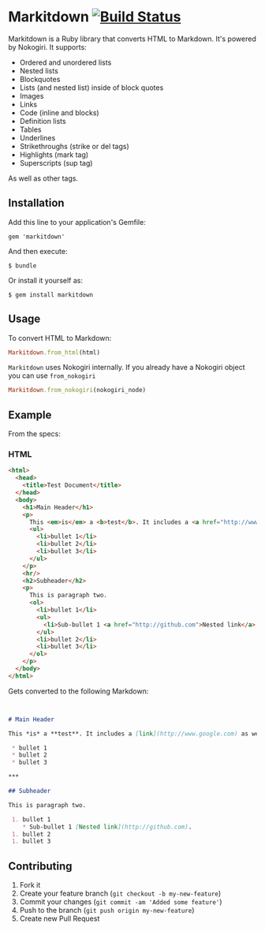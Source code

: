 # Markitdown [![Build Status](https://secure.travis-ci.org/cpetersen/markitdown.png)](http://travis-ci.org/cpetersen/markitdown)

Markitdown is a Ruby library that converts HTML to Markdown. It's powered by Nokogiri. It supports:

 * Ordered and unordered lists
 * Nested lists
 * Blockquotes
 * Lists (and nested list) inside of block quotes
 * Images
 * Links
 * Code (inline and blocks)
 * Definition lists
 * Tables
 * Underlines
 * Strikethroughs (strike or del tags)
 * Highlights (mark tag)
 * Superscripts (sup tag)

As well as other tags.

## Installation

Add this line to your application's Gemfile:

    gem 'markitdown'

And then execute:

    $ bundle

Or install it yourself as:

    $ gem install markitdown

## Usage

To convert HTML to Markdown:

```ruby
Markitdown.from_html(html)
```

```Markitdown``` uses Nokogiri internally. If you already have a Nokogiri object you can use ```from_nokogiri```

```ruby
Markitdown.from_nokogiri(nokogiri_node)
```

## Example

From the specs:

### HTML
```html
<html>
  <head>
    <title>Test Document</title>
  </head>
  <body>
    <h1>Main Header</h1>
    <p>
      This <em>is</em> a <b>test</b>. It includes a <a href="http://www.google.com">link</a> as well as an image <img src="https://www.google.com/images/srpr/logo3w.png" alt="Google Logo" />
      <ul>
        <li>bullet 1</li>
        <li>bullet 2</li>
        <li>bullet 3</li>
      </ul>
    </p>
    <hr/>
    <h2>Subheader</h2>
    <p>
      This is paragraph two.
      <ol>
        <li>bullet 1</li>
        <ul>
          <li>Sub-bullet 1 <a href="http://github.com">Nested link</a>.</li>
        </ul>
        <li>bullet 2</li>
        <li>bullet 3</li>
      </ol>
    </p>
  </body>
</html>
```

Gets converted to the following Markdown:

```md


# Main Header

This *is* a **test**. It includes a [link](http://www.google.com) as well as an image ![Google Logo](https://www.google.com/images/srpr/logo3w.png) 

 * bullet 1
 * bullet 2
 * bullet 3

***

## Subheader

This is paragraph two.

 1. bullet 1
    * Sub-bullet 1 [Nested link](http://github.com).
 1. bullet 2
 1. bullet 3


```

## Contributing

1. Fork it
2. Create your feature branch (`git checkout -b my-new-feature`)
3. Commit your changes (`git commit -am 'Added some feature'`)
4. Push to the branch (`git push origin my-new-feature`)
5. Create new Pull Request
